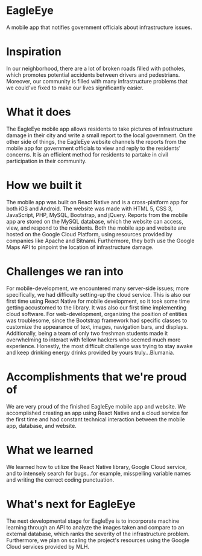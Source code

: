# EagleEye
A mobile app that notifies government officials about infrastructure issues.

# Inspiration
In our neighborhood, there are a lot of broken roads filled with potholes, which promotes potential accidents between drivers and pedestrians. Moreover, our community is filled with many infrastructure problems that we could've fixed to make our lives significantly easier.

# What it does
The EagleEye mobile app allows residents to take pictures of infrastructure damage in their city and write a small report to the local government. On the other side of things, the EagleEye website channels the reports from the mobile app for government officials to view and reply to the residents' concerns. It is an efficient method for residents to partake in civil participation in their community.

# How we built it
The mobile app was built on React Native and is a cross-platform app for both iOS and Android. The website was made with HTML 5, CSS 3, JavaScript, PHP, MySQL, Bootstrap, and jQuery. Reports from the mobile app are stored on the MySQL database, which the website can access, view, and respond to the residents. Both the mobile app and website are hosted on the Google Cloud Platform, using resources provided by companies like Apache and Bitnami. Furthermore, they both use the Google Maps API to pinpoint the location of infrastructure damage.

# Challenges we ran into
For mobile-development, we encountered many server-side issues; more specifically, we had difficulty setting-up the cloud service. This is also our first time using React Native for mobile development, so it took some time getting accustomed to the library. It was also our first time implementing cloud software. For web-development, organizing the position of entities was troublesome, since the Bootstrap framework had specific classes to customize the appearance of text, images, navigation bars, and displays. Additionally, being a team of only two freshman students made it overwhelming to interact with fellow hackers who seemed much more experience. Honestly, the most difficult challenge was trying to stay awake and keep drinking energy drinks provided by yours truly...Blumania.

# Accomplishments that we're proud of
We are very proud of the finished EagleEye mobile app and website. We accomplished creating an app using React Native and a cloud service for the first time and had constant technical interaction between the mobile app, database, and website.

# What we learned
We learned how to utilize the React Native library, Google Cloud service, and to intensely search for bugs...for example, misspelling variable names and writing the correct coding punctuation.

# What's next for EagleEye
The next developmental stage for EagleEye is to incorporate machine learning through an API to analyze the images taken and compare to an external database, which ranks the severity of the infrastructure problem. Furthermore, we plan on scaling the project's resources using the Google Cloud services provided by MLH.
